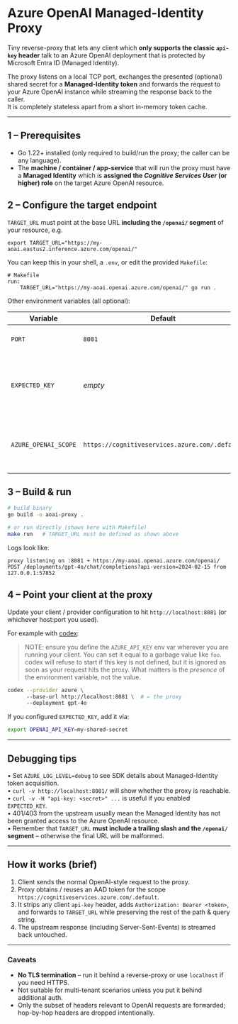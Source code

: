 # Azure OpenAI Managed-Identity Proxy

Tiny reverse-proxy that lets any client which **only supports the classic `api-key` header** talk to an Azure OpenAI deployment that is protected by Microsoft Entra ID (Managed Identity).

The proxy listens on a local TCP port, exchanges the presented (optional) shared secret for a **Managed-Identity token** and forwards the request to your Azure OpenAI instance while streaming the response back to the caller.  
It is completely stateless apart from a short in-memory token cache.

---

## 1 – Prerequisites

* Go 1.22+ installed (only required to build/run the proxy; the caller can be any language).
* The **machine / container / app-service** that will run the proxy must have a **Managed Identity** which is **assigned the _Cognitive Services User_ (or higher) role** on the target Azure OpenAI resource.


## 2 – Configure the target endpoint

`TARGET_URL` must point at the base URL **including the `/openai/` segment** of your resource, e.g.

```
export TARGET_URL="https://my-aoai.eastus2.inference.azure.com/openai/"
```

You can keep this in your shell, a `.env`, or edit the provided `Makefile`:

```make
# Makefile
run:
	TARGET_URL="https://my-aoai.openai.azure.com/openai/" go run .
```

Other environment variables (all optional):

| Variable            | Default                                            | Purpose                                                     |
|---------------------|----------------------------------------------------|-------------------------------------------------------------|
| `PORT`              | `8081`                                             | Local port to listen on                                      |
| `EXPECTED_KEY`      | _empty_                                            | If set, clients must pass this value via `api-key` header    |
| `AZURE_OPENAI_SCOPE`| `https://cognitiveservices.azure.com/.default`      | Scope used when requesting the AAD token                     |


## 3 – Build & run

```bash
# build binary
go build -o aoai-proxy .

# or run directly (shown here with Makefile)
make run   # TARGET_URL must be defined as shown above
```

Logs look like:

```
proxy listening on :8081 ➜ https://my-aoai.openai.azure.com/openai/
POST /deployments/gpt-4o/chat/completions?api-version=2024-02-15 from 127.0.0.1:57852
```


## 4 – Point your client at the proxy

Update your client / provider configuration to hit `http://localhost:8081` (or whichever host:port you used).

For example with [codex](https://github.com/openai/openai-codex-cli):

> NOTE: ensure you define the `AZURE_API_KEY` env var wherever you are running your client. You can set it equal to a garbage value like `foo`. codex will refuse to start if this key is not defined, but it is ignored as soon as your request hits the proxy. What matters is the _presence_ of the environment variable, not the value.

```bash
codex --provider azure \ 
      --base-url http://localhost:8081 \  # ← the proxy
      --deployment gpt-4o
```

If you configured `EXPECTED_KEY`, add it via:

```bash
export OPENAI_API_KEY=my-shared-secret
```


---

## Debugging tips

• Set `AZURE_LOG_LEVEL=debug` to see SDK details about Managed-Identity token acquisition.  
• `curl -v http://localhost:8081/` will show whether the proxy is reachable.  
• `curl -v -H "api-key: <secret>" ...` is useful if you enabled `EXPECTED_KEY`.  
• 401/403 from the upstream usually mean the Managed Identity has not been granted access to the Azure OpenAI resource.  
• Remember that `TARGET_URL` **must include a trailing slash and the `/openai/` segment** – otherwise the final URL will be malformed.


---

## How it works (brief)

1. Client sends the normal OpenAI-style request to the proxy.  
2. Proxy obtains / reuses an AAD token for the scope `https://cognitiveservices.azure.com/.default`.  
3. It strips any client `api-key` header, adds `Authorization: Bearer <token>`, and forwards to `TARGET_URL` while preserving the rest of the path & query string.  
4. The upstream response (including Server-Sent-Events) is streamed back untouched.


---

### Caveats

* **No TLS termination** – run it behind a reverse-proxy or use `localhost` if you need HTTPS.  
* Not suitable for multi-tenant scenarios unless you put it behind additional auth.  
* Only the subset of headers relevant to OpenAI requests are forwarded; hop-by-hop headers are dropped intentionally.
